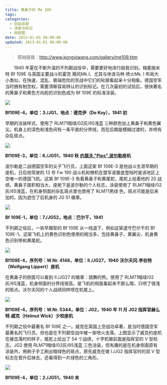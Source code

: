 ```yaml
---
title: 黄鼻子的 Me 109
tags:
categories:
  - 旧站资源
  - 涂装与标记
  - 侧视图
date: 2013-01-01 08:00:00
updated: 2013-01-01 08:00:00
---
```


> 原始链接：http://www.kongyiwang.com/gallery/me109.htm

　　1940 年夏在不断升温的不列颠战役中，需要更好地进行敌我识别。梅塞施米特 Bf 109E 与英国主要战斗机霍克 飓风Mk.I、尤其与休泼马林 喷火Mk. I 布局大小类似，在快速、混乱、极端危险的空战中它们的轮廓看起来十分相象。德国空军当时拥有制空权，需要清晰容易辨认的识别标记。在几次最初的试验后，很快著名的黄鼻子和黄色方向舵的识别色成为 Bf 109E 的标准涂装。

<!-- more -->

![](https://afwing-backup.img.noc.one/old-gallery/me109/bf109-1.jpg)

**Bf109E-4，单位：3./JG1，地点：德克伊（De Koy），1941 初**

早期的涂装样式，使用了 RLM71暗绿/02灰/65浅蓝 三种颜色加上黄鼻子和黄色翼尖。机身上的深色和浅色间有一条平直的分界线，而在后期是模糊过渡的，并喷有杂乱斑点。

![](https://afwing-backup.img.noc.one/old-gallery/me109/bf109-2.jpg)

**Bf109E-3，单位：6./JG51，1940 秋**
**[约瑟夫."Pips".波尔勒](/old/combat/priller/)座机**

波尔勒是二战德国空军的尖子飞行员，上面这架 Bf 109E-3 是他战斗生涯早期的座机，日后他驾驶的 13 号 Fw 190 战斗机和僚机在盟军诺曼底登陆时是该地区上空唯一的德国飞机。这架 Bf 109E-3 有着黄鼻子和黄尾舵，尾舵上绘着他的 20 战绩。黄鼻子面积相当大，座舱下是波尔勒的个人标志，涂装使用了 RLM71暗绿/02灰/65浅蓝，在机身侧面的杂乱斑点里也使用了 RLM71黑绿 色，斑点可能是后来加的，因为遮住了后机身的 JG 51 徽章。

![](https://afwing-backup.img.noc.one/old-gallery/me109/bf109-3.jpg)

**Bf 109E-1，单位：7./JG52，地点：巴尔干，1941**

不列颠之役后，一些早期型的 Bf 109E 从一线退下，例如这架退守巴尔干的 Bf 109E-1。这架飞机上的黄色识别色使用的相当多，包括黄鼻子、黄翼尖、机身黄色识别带和黄尾舵。

![](https://afwing-backup.img.noc.one/old-gallery/me109/bf109-4.jpg)

**Bf109E-4，序列号：W.Nr. 4148，单位：II./JG27，1940**
**沃尔夫冈.李伯特（Wolfgang Lippert）座机**

在黄鼻子的侧面可以看到 II./JG27 的徽章：跳舞的熊。使用了 RLM71暗绿/02灰/65浅蓝，机身侧面的分界线很高，是飞机的侧面看起来不那么暗，只喷了很浅的斑点。沃尔夫冈的个人战绩同样喷在机尾上。

![](https://afwing-backup.img.noc.one/old-gallery/me109/bf109-5.jpg)

**Bf109E-4，序列号：W.Nr. 5344，单位：JG2，1940 年 11 月**
**JG2 指挥官赫么特.威克（Helmut Wick）少校座机**

不列颠之役中最著名 Bf 109E 之一。威克在英国上空战功卓著，是当时德国空军最著名的飞行员，但也是在不列颠空战中被一架喷火击落。上图显示了威克的座机在被击落时的样子，尾舵上绘出了 54 个战绩，十字机徽前面是指挥官的 V 型标志。JG2 使用 RLM71暗绿/02灰/65浅蓝 三色涂装，但有趣的是在机身侧面原有涂装外，用刷子手工刷出暗绿色的斑点，原先威克在做 I./JG2 指挥官时的双 V 型标志在晋升后抹去，还看得到一片绿色的三角形。

![](https://afwing-backup.img.noc.one/old-gallery/me109/bf109-6.jpg)

**Bf109E-4，单位：2./JG51，1940 末**